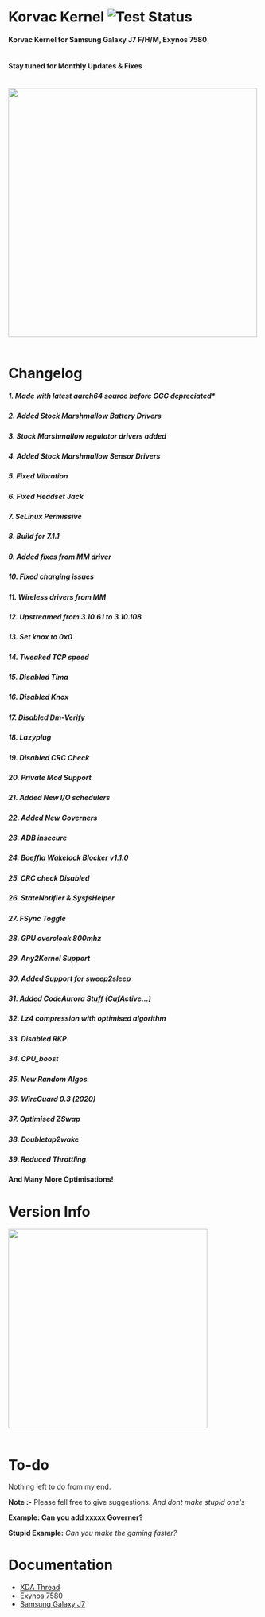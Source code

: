  # Korvac Kernel ![Test Status](https://github.com/gobuffalo/tags/workflows/Tests/badge.svg)
 #### Korvac Kernel for Samsung Galaxy J7 F/H/M, Exynos 7580 <br>  <br> 
 #### Stay tuned for Monthly Updates & Fixes <br>  <br> 
 <img src="https://github.com/themagicalmammal/android_kernel_samsung_j7elte/blob/master/Korvaclogo.jpg" width="500" />  <br> <br> 

 # Changelog
 ##### 1. Made with latest aarch64 source before GCC depreciated*
 ##### 2. Added Stock Marshmallow Battery Drivers
 ##### 3. Stock Marshmallow regulator drivers added
 ##### 4. Added Stock Marshmallow Sensor Drivers
 ##### 5. Fixed Vibration
 ##### 6. Fixed Headset Jack
 ##### 7. SeLinux Permissive
 ##### 8. Build for 7.1.1
 ##### 9. Added fixes from MM driver
 ##### 10. Fixed charging issues
 ##### 11. Wireless drivers from MM
 ##### 12. Upstreamed from 3.10.61 to 3.10.108
 ##### 13. Set knox to 0x0
 ##### 14. Tweaked TCP speed
 ##### 15. Disabled Tima
 ##### 16. Disabled Knox
 ##### 17. Disabled Dm-Verify
 ##### 18. Lazyplug  
 ##### 19. Disabled CRC Check
 ##### 20. Private Mod Support
 ##### 21. Added New I/O schedulers
 ##### 22. Added New Governers
 ##### 23. ADB insecure
 ##### 24. Boeffla Wakelock Blocker v1.1.0
 ##### 25. CRC check Disabled
 ##### 26. StateNotifier & SysfsHelper
 ##### 27. FSync Toggle
 ##### 28. GPU overcloak 800mhz
 ##### 29. Any2Kernel Support
 ##### 30. Added Support for sweep2sleep
 ##### 31. Added CodeAurora Stuff (CafActive...)
 ##### 32. Lz4 compression with optimised algorithm
 ##### 33. Disabled RKP
 ##### 34. CPU_boost
 ##### 35. New Random Algos
 ##### 36. WireGuard 0.3 (2020)
 ##### 37. Optimised ZSwap
 ##### 38. Doubletap2wake
 ##### 39. Reduced Throttling <br>
 **And Many More Optimisations!**
 
 # Version Info
 <img src="https://github.com/themagicalmammal/android_kernel_samsung_j7elte/blob/master/ss.jpg" width="400" />  <br> <br> 

 # To-do
 Nothing left to do from my end.
 
 **Note :-** Please fell free to give suggestions. *And dont make stupid one's*
 
 **Example: Can you add xxxxx Governer?**
 
 **Stupid Example:** *Can you make the gaming faster?*
 
 # Documentation
 * [XDA Thread](https://forum.xda-developers.com/galaxy-j7/development/kernel-korvac-kernel-j700f-h-m-t4143785)
 * [Exynos 7580](https://github.com/themagicalmammal/android_kernel_samsung_j7elte/blob/master/Exynos7580.md)
 * [Samsung Galaxy J7](https://github.com/themagicalmammal/android_kernel_samsung_j7elte/blob/master/J7.md)
